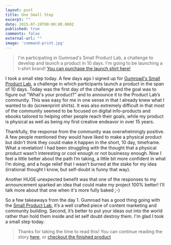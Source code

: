 ```yaml
---
layout: post
title: One Small Step
excerpt: ""
date: 2015-07-28T00:00:00.000Z
published: true
comments: false
external-url: ""
image: 'command-print.jpg'
---
```

> I&#39;m participating in Gumroad&#39;s Small Product Lab, a challenge to develop and launch a product in 10 days. I&#39;m going to be launching a t-shirt brand! [You can purchase the launch shirt here!](https://gumroad.com/l/cmdlaunch)

I took a small step today. A few days ago I signed up for [Gumroad&#39;s Small Product Lab](https://gumroad.com/smallproductlab), a challenge in which participants launch a product in the span of 10 days. Today was the first day of the challenge and the goal was to figure out &quot;What&#39;s your product?&quot; and to announce it to the Product Lab&rsquo;s community. This was easy for me in one sense in that I already knew what I wanted to do (screenprint shirts). It was also extremely difficult in that most of the community seemed to be focused on digital info-products and ebooks tailored to helping other people reach their goals, while my product is physical as well as being my first creative endeavor in over 15 years.

Thankfully, the response from the community was overwhelmingly positive. A few people mentioned they would have liked to make a physical product but didn&#39;t think they could make it happen in the short, 10 day, timeframe. What a revelation! I had been struggling with the thought that a physical product wasn&rsquo;t interesting or cool enough or not businessy enough. Now I feel a little better about the path I&rsquo;m taking, a little bit more confident in what I&rsquo;m doing, and a huge relief that I wasn&rsquo;t burned at the stake for my idea (irrational thought I know, but self-doubt is funny that way).

Another HUGE unexpected benefit was that one of the responses to my announcement sparked an idea that could make my project 100% better! I&#39;ll talk more about that one when it&#39;s more fully baked ;-)

So a few takeaways from the day 1. Gumroad has a good thing going with the [Small Product Lab](https://gumroad.com/smallproductlab), it&rsquo;s a well crafted piece of content marketing and community building. Second, it&rsquo;s better to put your ideas out into the world rather than hold them inside and let self doubt destroy them. I&#39;m glad I took a small step today.

> Thanks for taking the time to read this! You can continue reading the story [here](/2015/07/28/one-small-step.html), or [checkout the finished product](https://gumroad.com/l/cmdlaunch) 
